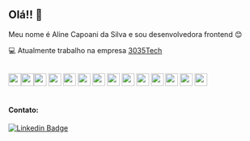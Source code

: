 ## Olá!! 👋
Meu nome é Aline Capoani da Silva e sou desenvolvedora frontend 😊

💻 Atualmente trabalho na empresa <a href="https://www.3035tech.com" target="_blank"> 3035Tech</a> 

<br/>
<div>
<img loading="lazy" src="https://cdn.jsdelivr.net/gh/devicons/devicon/icons/git/git-original.svg" width="25" height="25"/><img loading="lazy" src="https://cdn.jsdelivr.net/gh/devicons/devicon/icons/github/github-original.svg" width="25" height="25"/><img loading="lazy" src="https://cdn.jsdelivr.net/gh/devicons/devicon/icons/sourcetree/sourcetree-original.svg" width="25" height="25"/>
<img loading="lazy" src="https://cdn.jsdelivr.net/gh/devicons/devicon/icons/vscode/vscode-original.svg" width="25" height="25"/>
<img loading="lazy" src="https://cdn.jsdelivr.net/gh/devicons/devicon/icons/yarn/yarn-original.svg" width="25" height="25"/>
<img loading="lazy" src="https://cdn.jsdelivr.net/gh/devicons/devicon/icons/typescript/typescript-original.svg" width="25" height="25"/>
<img loading="lazy" src="https://cdn.jsdelivr.net/gh/devicons/devicon/icons/react/react-original.svg" width="25" height="25"/>
<img loading="lazy" src="https://cdn.jsdelivr.net/gh/devicons/devicon/icons/nodejs/nodejs-original.svg" width="25" height="25"/>
<img loading="lazy" src="https://cdn.jsdelivr.net/gh/devicons/devicon/icons/javascript/javascript-original.svg" width="25" height="25"/>
<img loading="lazy" src="https://cdn.jsdelivr.net/gh/devicons/devicon/icons/html5/html5-original.svg" width="25" height="25"/>
<img loading="lazy" src="https://cdn.jsdelivr.net/gh/devicons/devicon/icons/eslint/eslint-original.svg" width="25" height="25"/>
<img loading="lazy" src="https://cdn.jsdelivr.net/gh/devicons/devicon/icons/materialui/materialui-original.svg" width="25" height="25"/>
<img loading="lazy" src="https://cdn.jsdelivr.net/gh/devicons/devicon/icons/css3/css3-original.svg" width="25" height="25"/>
<img loading="lazy" src="https://cdn.jsdelivr.net/gh/devicons/devicon/icons/bootstrap/bootstrap-original.svg" width="25" height="25"/>
</div>
<br/>

#### Contato:
[![Linkedin Badge](https://img.shields.io/badge/-LinkedIn-blue?style=flat-square&logo=Linkedin&logoColor=white&link=https://www.linkedin.com/in/aline-capoani-da-silva-126087112/)](https://www.linkedin.com/in/aline-capoani-da-silva-126087112/)
<!--
**Aline-ACS/Aline-ACS** is a ✨ _special_ ✨ repository because its `README.md` (this file) appears on your GitHub profile.

Here are some ideas to get you started:

- 🔭 I’m currently working on ...
- 🌱 I’m currently learning ...
- 👯 I’m looking to collaborate on ...
- 🤔 I’m looking for help with ...
- 💬 Ask me about ...
- 📫 How to reach me: ...
- 😄 Pronouns: ...
- ⚡ Fun fact: ...
-->
